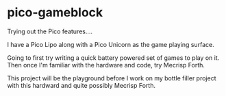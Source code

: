 # pico-gameblock
Trying out the Pico features....


I have a Pico Lipo along with a Pico Unicorn as the game playing surface.

Going to first try writing a quick battery powered set of games to play
on it. Then once I'm familiar with the hardware and code, try Mecrisp Forth.

This project will be the playground before I work on my bottle filler 
project with this hardward and quite possibly Mecrisp Forth.


